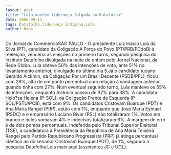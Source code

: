 ```yaml
---
layout: post
title: "Lula mantém liderança folgada no Datafolha"
date: 2006-09-13
tags: Datafolha,liderança indígena,Lula
author: None
---
```

Do Jornal do CommercioSÃO PAULO - O presidente Luiz Inácio Lula da Silva (PT), candidato da Coligação A Força do Povo (PT/PRB/PCdoB) à reeleição, venceria as eleições no primeiro turno, segundo pesquisa do Instituto Datafolha divulgada na noite de ontem pelo Jornal Nacional, da Rede Globo. Lula obteve 50% das intenções de voto, ante 51% no levantamento anterior, divulgado no último dia 5.Já o candidato tucano Geraldo Alckmin, da Coligação Por um Brasil Decente (PSDB/PFL), ficou com 28%, alta de um ponto percentual com relação à sondagem anterior, quando tinha com 27%. Num eventual segundo turno, Lula manteve os 55% de intenções, enquanto Alckmin passou de 37% para 38%. A candidata Helo?sa Helena (P-SOL), da Coligação Frente de Esquerda (P-SOL/PSTU/PCB), está com 9%. Os candidatos Cristovam Buarque (PDT) e Ana Maria Rangel (PRP), estão com 1%, enquanto que José Maria Eymael (PSDC) e o empresário Luciano Bivar (PSL) não totalizaram 1%. Votos em branco e nulos somaram 4% e indecisos totalizaram 6%. A margem de erro é de dois pontos percentuais. Indeferida pelo Tribunal Superior Eleitoral (TSE), a candidatura à Presidência da República de Ana Maria Teixeira Rangel pelo Partido Republicano Progressista (PRP) já atinge percentual idêntico ao do senador Cristovam Buarque (PDT), de 1%, segundo a pesquisa Datafolha.Leia mais aqui (assinantes JC e UOL). 